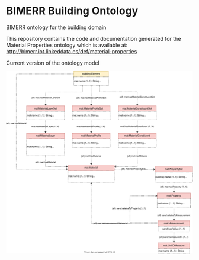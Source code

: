 # BIMERR Building Ontology
BIMERR ontology for the building domain

This repository contains the code and documentation generated for the Material Properties ontology which is available at: http://bimerr.iot.linkeddata.es/def/material-properties

Current version of the ontology model

![Current version of the model](https://github.com/oeg-upm/bimerr-material-properties/blob/master/diagrams/diagram.svg "Material Properties model")